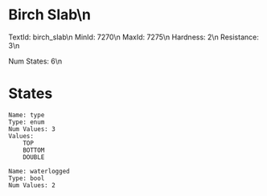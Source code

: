 # Birch Slab\n
TextId: birch_slab\n
MinId: 7270\n
MaxId: 7275\n
Hardness: 2\n
Resistance: 3\n

Num States: 6\n
# States
```
Name: type
Type: enum
Num Values: 3
Values:
    TOP
    BOTTOM
    DOUBLE

Name: waterlogged
Type: bool
Num Values: 2
```